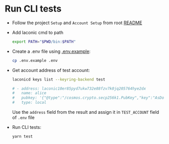 # Run CLI tests

* Follow the project `Setup` and `Account Setup` from root [README](./../README.md)

* Add laconic cmd to path

  ```bash
  export PATH="$PWD/bin:$PATH"
  ```

* Create a .env file using [.env.example](./.env.example):

  ```bash
  cp .env.example .env
  ```

* Get account address of test account:

  ```bash
  laconicd keys list --keyring-backend test

  # - address: laconic10er85pyd7ukw732e88fzv7k0jq205764hye2dx
  #   name: alice
  #   pubkey: '{"@type":"/cosmos.crypto.secp256k1.PubKey","key":"AsDoWlNIr3W013pOiwmopaB/SaWQj6r3g56xb2d9GxYK"}'
  #   type: local
  ```

  Use the `address` field from the result and assign it in `TEST_ACCOUNT` field of `.env` file

* Run CLI tests:

  ```bash
  yarn test
  ```
